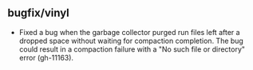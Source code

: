 ## bugfix/vinyl

* Fixed a bug when the garbage collector purged run files left after a dropped
  space without waiting for compaction completion. The bug could result in
  a compaction failure with a "No such file or directory" error (gh-11163).
